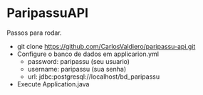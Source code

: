 # ParipassuAPI

Passos para rodar.
  - git clone https://github.com/CarlosValdiero/paripassu-api.git
  - Configure o banco de dados em applicarion.yml
    - password: paripassu (seu usuario)
    - username: paripassu (sua senha)
    - url: jdbc:postgresql://localhost/bd_paripassu
  -  Execute Application.java
  
